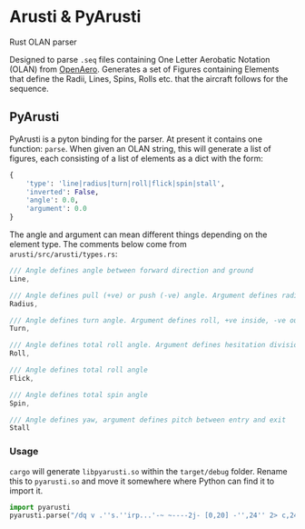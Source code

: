 # Arusti & PyArusti

Rust OLAN parser

Designed to parse `.seq` files containing One Letter Aerobatic Notation (OLAN) from [OpenAero](https://openaero.net).
Generates a set of Figures containing Elements that define the Radii, Lines, Spins, Rolls etc. that the aircraft
follows for the sequence.

## PyArusti

PyArusti is a pyton binding for the parser. At present it contains one function: `parse`. When given an OLAN string,
this will generate a list of figures, each consisting of a list of elements as a dict with the form:

```python
{
    'type': 'line|radius|turn|roll|flick|spin|stall',
    'inverted': False,
    'angle': 0.0,
    'argument': 0.0
}
```
The angle and argument can mean different things depending on the element type. The comments below come from
`arusti/src/arusti/types.rs`:

```rust
/// Angle defines angle between forward direction and ground
Line,

/// Angle defines pull (+ve) or push (-ve) angle. Argument defines radius matching. -ve argument is non-invertible
Radius,

/// Angle defines turn angle. Argument defines roll, +ve inside, -ve outside
Turn,

/// Angle defines total roll angle. Argument defines hesitation divisions
Roll,

/// Angle defines total roll angle
Flick,

/// Angle defines total spin angle
Spin,

/// Angle defines yaw, argument defines pitch between entry and exit
Stall
```

### Usage

`cargo` will generate `libpyarusti.so` within the `target/debug` folder. Rename this to `pyarusti.so` and move it
somewhere where Python can find it to import it.

```python
import pyarusti
pyarusti.parse("/dq v .''s.''irp...'-~ ~----2j- [0,20] -'',24'' 2> c,24.... [0,22] ~+v-- 4> -id2 2> ''1''m2.' [0,20] ~~++++++2j2 f,2- -22a44")
```